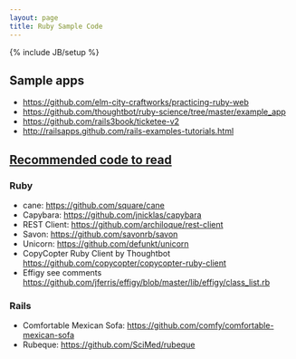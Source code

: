 ```yaml
---
layout: page
title: Ruby Sample Code
---
```

{% include JB/setup %}
## Sample apps
* https://github.com/elm-city-craftworks/practicing-ruby-web
* https://github.com/thoughtbot/ruby-science/tree/master/example_app
* https://github.com/rails3book/ticketee-v2
* http://railsapps.github.com/rails-examples-tutorials.html

## [Recommended code to read](https://gist.github.com/4586735)
### Ruby
* cane: https://github.com/square/cane
* Capybara: https://github.com/jnicklas/capybara
* REST Client: https://github.com/archiloque/rest-client
* Savon: https://github.com/savonrb/savon
* Unicorn: https://github.com/defunkt/unicorn
* CopyCopter Ruby Client by Thoughtbot https://github.com/copycopter/copycopter-ruby-client
* Effigy see comments https://github.com/jferris/effigy/blob/master/lib/effigy/class_list.rb

### Rails
* Comfortable Mexican Sofa: https://github.com/comfy/comfortable-mexican-sofa
* Rubeque: https://github.com/SciMed/rubeque
